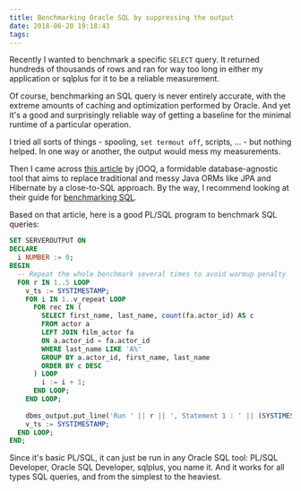```yaml
---
title: Benchmarking Oracle SQL by suppressing the output
date: 2018-06-20 19:18:43
tags:
---
```


Recently I wanted to benchmark a specific `SELECT` query. It returned hundreds of thousands of rows and ran for way too long in either my application or sqlplus for it to be a reliable measurement.

Of course, benchmarking an SQL query is never entirely accurate, with the extreme amounts of caching and optimization performed by Oracle. And yet it's a good and surprisingly reliable way of getting a baseline for the minimal runtime of a particular operation.

I tried all sorts of things - spooling, `set termout off`, scripts, ... - but nothing helped. In one way or another, the output would mess my measurements.

Then I came across [this article](https://blog.jooq.org/2017/03/29/how-to-benchmark-alternative-sql-queries-to-find-the-fastest-query/) by jOOQ, a formidable database-agnostic tool that aims to replace traditional and messy Java ORMs like JPA and Hibernate by a close-to-SQL approach. By the way, I recommend looking at their guide for [benchmarking SQL](https://www.jooq.org/benchmark).

Based on that article, here is a good PL/SQL program to benchmark SQL queries:

```sql
SET SERVEROUTPUT ON
DECLARE
  i NUMBER := 0;
BEGIN 
  -- Repeat the whole benchmark several times to avoid warmup penalty
  FOR r IN 1..5 LOOP
    v_ts := SYSTIMESTAMP;
    FOR i IN 1..v_repeat LOOP
      FOR rec IN (
        SELECT first_name, last_name, count(fa.actor_id) AS c
        FROM actor a
        LEFT JOIN film_actor fa
        ON a.actor_id = fa.actor_id
        WHERE last_name LIKE 'A%'
        GROUP BY a.actor_id, first_name, last_name
        ORDER BY c DESC
      ) LOOP
        i := i + 1;
      END LOOP;
    END LOOP;
       
    dbms_output.put_line('Run ' || r || ', Statement 1 : ' || (SYSTIMESTAMP - v_ts) || ', Records: ' || i);
    v_ts := SYSTIMESTAMP;
  END LOOP;
END;
```

Since it's basic PL/SQL, it can just be run in any Oracle SQL tool: PL/SQL Developer, Oracle SQL Developer, sqlplus, you name it. And it works for all types SQL queries, and from the simplest to the heaviest.